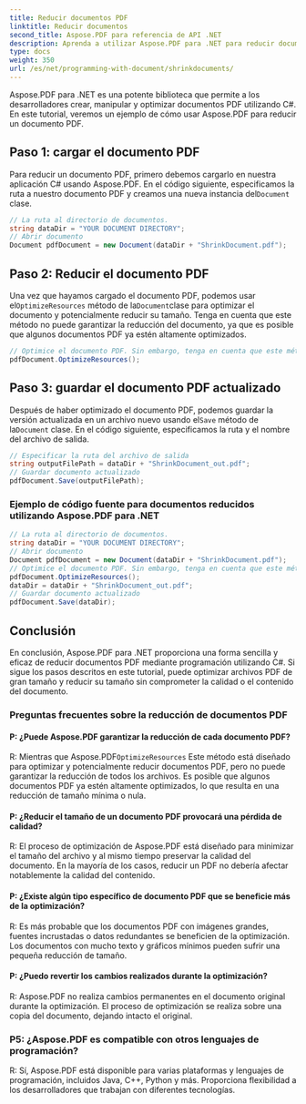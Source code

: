 ```yaml
---
title: Reducir documentos PDF
linktitle: Reducir documentos
second_title: Aspose.PDF para referencia de API .NET
description: Aprenda a utilizar Aspose.PDF para .NET para reducir documentos PDF con esta guía paso a paso.
type: docs
weight: 350
url: /es/net/programming-with-document/shrinkdocuments/
---
```

Aspose.PDF para .NET es una potente biblioteca que permite a los desarrolladores crear, manipular y optimizar documentos PDF utilizando C#. En este tutorial, veremos un ejemplo de cómo usar Aspose.PDF para reducir un documento PDF.

## Paso 1: cargar el documento PDF

 Para reducir un documento PDF, primero debemos cargarlo en nuestra aplicación C# usando Aspose.PDF. En el código siguiente, especificamos la ruta a nuestro documento PDF y creamos una nueva instancia del`Document` clase.

```csharp
// La ruta al directorio de documentos.
string dataDir = "YOUR DOCUMENT DIRECTORY";
// Abrir documento
Document pdfDocument = new Document(dataDir + "ShrinkDocument.pdf");
```

## Paso 2: Reducir el documento PDF

 Una vez que hayamos cargado el documento PDF, podemos usar el`OptimizeResources` método de la`Document`clase para optimizar el documento y potencialmente reducir su tamaño. Tenga en cuenta que este método no puede garantizar la reducción del documento, ya que es posible que algunos documentos PDF ya estén altamente optimizados.

```csharp
// Optimice el documento PDF. Sin embargo, tenga en cuenta que este método no puede garantizar la reducción del documento.
pdfDocument.OptimizeResources();
```

## Paso 3: guardar el documento PDF actualizado

 Después de haber optimizado el documento PDF, podemos guardar la versión actualizada en un archivo nuevo usando el`Save` método de la`Document` clase. En el código siguiente, especificamos la ruta y el nombre del archivo de salida.

```csharp
// Especificar la ruta del archivo de salida
string outputFilePath = dataDir + "ShrinkDocument_out.pdf";
// Guardar documento actualizado
pdfDocument.Save(outputFilePath);
```

### Ejemplo de código fuente para documentos reducidos utilizando Aspose.PDF para .NET

```csharp
// La ruta al directorio de documentos.
string dataDir = "YOUR DOCUMENT DIRECTORY";
// Abrir documento
Document pdfDocument = new Document(dataDir + "ShrinkDocument.pdf");
// Optimice el documento PDF. Sin embargo, tenga en cuenta que este método no puede garantizar la reducción del documento.
pdfDocument.OptimizeResources();
dataDir = dataDir + "ShrinkDocument_out.pdf";
// Guardar documento actualizado
pdfDocument.Save(dataDir);
```

## Conclusión

En conclusión, Aspose.PDF para .NET proporciona una forma sencilla y eficaz de reducir documentos PDF mediante programación utilizando C#. Si sigue los pasos descritos en este tutorial, puede optimizar archivos PDF de gran tamaño y reducir su tamaño sin comprometer la calidad o el contenido del documento.

### Preguntas frecuentes sobre la reducción de documentos PDF

#### P: ¿Puede Aspose.PDF garantizar la reducción de cada documento PDF?

R: Mientras que Aspose.PDF`OptimizeResources` Este método está diseñado para optimizar y potencialmente reducir documentos PDF, pero no puede garantizar la reducción de todos los archivos. Es posible que algunos documentos PDF ya estén altamente optimizados, lo que resulta en una reducción de tamaño mínima o nula.

#### P: ¿Reducir el tamaño de un documento PDF provocará una pérdida de calidad?

R: El proceso de optimización de Aspose.PDF está diseñado para minimizar el tamaño del archivo y al mismo tiempo preservar la calidad del documento. En la mayoría de los casos, reducir un PDF no debería afectar notablemente la calidad del contenido.

#### P: ¿Existe algún tipo específico de documento PDF que se beneficie más de la optimización?

R: Es más probable que los documentos PDF con imágenes grandes, fuentes incrustadas o datos redundantes se beneficien de la optimización. Los documentos con mucho texto y gráficos mínimos pueden sufrir una pequeña reducción de tamaño.

#### P: ¿Puedo revertir los cambios realizados durante la optimización?

R: Aspose.PDF no realiza cambios permanentes en el documento original durante la optimización. El proceso de optimización se realiza sobre una copia del documento, dejando intacto el original.

### P5: ¿Aspose.PDF es compatible con otros lenguajes de programación?

R: Sí, Aspose.PDF está disponible para varias plataformas y lenguajes de programación, incluidos Java, C++, Python y más. Proporciona flexibilidad a los desarrolladores que trabajan con diferentes tecnologías.
